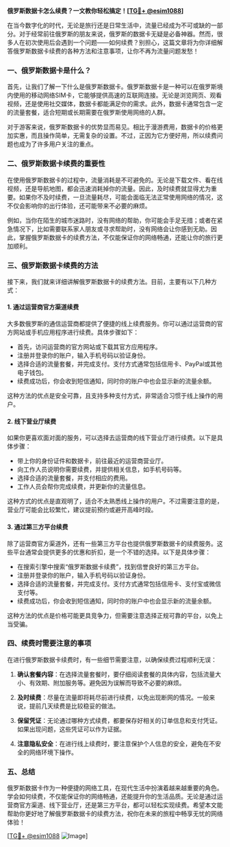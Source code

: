 **俄罗斯数据卡怎么续费？一文教你轻松搞定！[[TG💪+ @esim1088](https://t.me/s/esim1088)]**

在当今数字化的时代，无论是旅行还是日常生活中，流量已经成为不可或缺的一部分。对于经常前往俄罗斯的朋友来说，俄罗斯的数据卡无疑是必备神器。然而，很多人在初次使用后会遇到一个问题——如何续费？别担心，这篇文章将为你详细解答俄罗斯数据卡续费的各种方法和注意事项，让你不再为流量问题发愁！

### 一、俄罗斯数据卡是什么？

首先，让我们了解一下什么是俄罗斯数据卡。俄罗斯数据卡是一种可以在俄罗斯境内使用的移动网络SIM卡，它能够提供高速的互联网连接。无论是浏览网页、观看视频，还是使用社交媒体，数据卡都能满足你的需求。此外，数据卡通常包含一定的流量套餐，适合短期或长期需要在俄罗斯使用网络的人群。

对于游客来说，俄罗斯数据卡的优势显而易见。相比于漫游费用，数据卡的价格更加实惠，而且操作简单，无需复杂的设置。不过，正因为它方便好用，所以续费问题也成为了许多用户关注的重点。

### 二、俄罗斯数据卡续费的重要性

在使用俄罗斯数据卡的过程中，流量消耗是不可避免的。无论是下载文件、看在线视频，还是导航地图，都会迅速消耗掉你的流量。因此，及时续费就显得尤为重要。如果你不及时续费，一旦流量耗尽，可能会面临无法正常使用网络的情况，这不仅会影响你的出行体验，还可能带来不必要的麻烦。

例如，当你在陌生的城市迷路时，没有网络的帮助，你可能会手足无措；或者在紧急情况下，比如需要联系家人朋友或寻求帮助时，没有网络会让你感到无助。因此，掌握俄罗斯数据卡的续费方法，不仅能保证你的网络畅通，还能让你的旅行更加顺利。

### 三、俄罗斯数据卡续费的方法

接下来，我们就来详细讲解俄罗斯数据卡的续费方法。目前，主要有以下几种方式：

#### 1. **通过运营商官方渠道续费**

大多数俄罗斯的通信运营商都提供了便捷的线上续费服务。你可以通过运营商的官方网站或手机应用程序进行续费。具体步骤如下：

- 首先，访问运营商的官方网站或下载其官方应用程序。
- 注册并登录你的账户，输入手机号码以验证身份。
- 选择合适的流量套餐，并完成支付。支付方式通常包括信用卡、PayPal或其他电子钱包。
- 续费成功后，你会收到短信通知，同时你的账户中也会显示新的流量余额。

这种方法的优点是安全可靠，且支持多种支付方式，非常适合习惯于线上操作的用户。

#### 2. **线下营业厅续费**

如果你更喜欢面对面的服务，可以选择去运营商的线下营业厅进行续费。以下是具体步骤：

- 带上你的身份证件和数据卡，前往最近的运营商营业厅。
- 向工作人员说明你需要续费，并提供相关信息，如手机号码等。
- 选择合适的流量套餐，并支付相应的费用。
- 工作人员会帮你完成续费，并更新你的流量信息。

这种方式的优点是直观明了，适合不太熟悉线上操作的用户。不过需要注意的是，营业厅可能会比较繁忙，建议提前预约或避开高峰时段。

#### 3. **通过第三方平台续费**

除了运营商官方渠道外，还有一些第三方平台也提供俄罗斯数据卡的续费服务。这些平台通常会提供更多的优惠和折扣，是一个不错的选择。以下是具体步骤：

- 在搜索引擎中搜索“俄罗斯数据卡续费”，找到信誉良好的第三方平台。
- 注册并登录你的账户，输入手机号码以验证身份。
- 选择合适的流量套餐，并完成支付。支付方式通常包括信用卡、支付宝或微信支付等。
- 续费成功后，你会收到短信通知，同时你的账户中也会显示新的流量余额。

这种方法的优点是价格可能更具竞争力，但需要注意选择正规可靠的平台，以免上当受骗。

### 四、续费时需要注意的事项

在进行俄罗斯数据卡续费时，有一些细节需要注意，以确保续费过程顺利无误：

1. **确认套餐内容**：在选择流量套餐时，要仔细阅读套餐的具体内容，包括流量大小、有效期、附加服务等。避免因为误解而导致不必要的麻烦。

2. **及时续费**：尽量在流量即将耗尽前进行续费，以免出现断网的情况。一般来说，提前几天续费是比较稳妥的做法。

3. **保留凭证**：无论通过哪种方式续费，都要保存好相关的订单信息和支付凭证。如果出现问题，这些凭证可以作为证据。

4. **注意隐私安全**：在进行线上续费时，要注意保护个人信息的安全，避免在不安全的网络环境下操作。

### 五、总结

俄罗斯数据卡作为一种便捷的网络工具，在现代生活中扮演着越来越重要的角色。学会如何续费，不仅能保证你的网络畅通，还能提升你的生活品质。无论是通过运营商官方渠道、线下营业厅，还是第三方平台，都可以轻松实现续费。希望本文能帮助你更好地了解俄罗斯数据卡的续费方法，祝你在未来的旅程中畅享无忧的网络体验！

[[TG💪+ @esim1088](https://t.me/s/esim1088) ![Image](https://i.postimg.cc/4NQfJmqS/Snipaste-2025-05-13-00-14-12.png)]